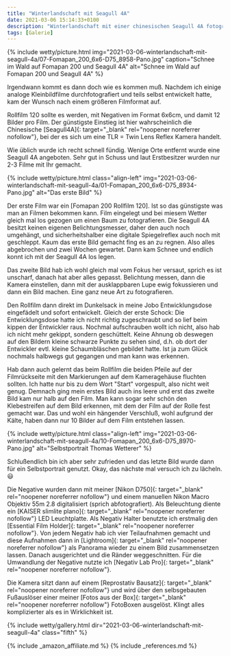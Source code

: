 ```yaml
---
title: "Winterlandschaft mit Seagull 4A"
date: 2021-03-06 15:14:33+0100
description: "Winterlandschaft mit einer chinesischen Seagull 4A fotografiert"
tags: [Galerie]
---
```

{% include wetty/picture.html img="2021-03-06-winterlandschaft-mit-seagull-4a/07-Fomapan_200_6x6-D75_8958-Pano.jpg" caption="Schnee im Wald auf Fomapan 200 und Seagull 4A" alt="Schnee im Wald auf Fomapan 200 und Seagull 4A" %}

Irgendwann kommt es dann doch wie es kommen muß. Nachdem ich einige analoge Kleinbildfilme durchfotografiert und teils selbst entwickelt hatte, kam der Wunsch nach einem größeren Filmformat auf. 

Rollfilm 120 sollte es werden, mit Negativen im Format 6x6cm, und damit 12 Bilder pro Film. Der günstigste Einstieg ist hier wahrscheinlich die Chinesische [Seagull4A]{: target="_blank" rel="noopener noreferrer nofollow"}, bei der es sich um eine TLR = Twin Lens Reflex Kamera handelt.

Wie üblich wurde ich recht schnell fündig. Wenige Orte entfernt wurde eine Seagull 4A angeboten. Sehr gut in Schuss und laut Erstbesitzer wurden nur 2-3 Filme mit Ihr gemacht.

{% include wetty/picture.html class="align-left" img="2021-03-06-winterlandschaft-mit-seagull-4a/01-Fomapan_200_6x6-D75_8934-Pano.jpg" alt="Das erste Bild" %}

Der erste Film war ein [Fomapan 200 Rollfilm 120]. Ist so das günstigste was man an Filmen bekommen kann. Film eingelegt und bei miesem Wetter gleich mal los gezogen um einen Baum zu fotografieren. Die Seagull 4A besitzt keinen eigenen Belichtungsmesser, daher den auch noch umgehängt, und sicherheitshalber eine digitale Spiegelreflex auch noch mit geschleppt. Kaum das erste Bild gemacht fing es an zu regnen. Also alles abgebrochen und zwei Wochen gewartet. Dann kam Schnee und endlich konnt ich mit der Seagull 4A los legen.

Das zweite Bild hab ich wohl gleich mal vom Fokus her versaut, sprich es ist unscharf, danach hat aber alles gepasst. Belichtung messen, dann die Kamera einstellen, dann mit der ausklappbaren Lupe ewig fokussieren und dann ein Bild machen. Eine ganz neue Art zu fotografieren.

Den Rollfilm dann direkt im Dunkelsack in meine Jobo Entwicklungsdose eingefädelt und sofort entwickelt. Gleich der erste Schock: Die Entwicklungsdose hatte ich nicht richtig zugeschraubt und so lief beim kippen der Entwickler raus. Nochmal aufschrauben wollt ich nicht, also hab ich nicht mehr gekippt, sondern geschüttelt. Keine Ahnung ob deswegen auf den Bildern kleine schwarze Punkte zu sehen sind, d.h. ob dort der Entwickler evtl. kleine Schaumbläschen gebildet hatte. Ist ja zum Glück nochmals halbwegs gut gegangen und man kann was erkennen. 

Hab dann auch gelernt das beim Rollfilm die beiden Pfeile auf der Filmrückseite mit den Markierungen auf dem Kameragehäuse fluchten sollten. Ich hatte nur bis zu dem Wort "Start" vorgespult, also nicht weit genug. Demnach ging mein erstes Bild auch ins leere und erst das zweite Bild kam nur halb auf den Film. Man kann sogar sehr schön den Klebestreifen auf dem Bild erkennen, mit dem der Film auf der Rolle fest gemacht war. Das und wohl ein hängender Verschluß, wohl aufgrund der Kälte, haben dann nur 10 Bilder auf dem Film entstehen lassen.

{% include wetty/picture.html class="align-left" img="2021-03-06-winterlandschaft-mit-seagull-4a/10-Fomapan_200_6x6-D75_8970-Pano.jpg" alt="Selbstportrait Thomas Wetterer" %}

Schlußendlich bin ich aber sehr zufrieden und das letzte Bild wurde dann für ein Selbstportrait genutzt. Okay, das nächste mal versuch ich zu lächeln. :smiley:

Die Negative wurden dann mit meiner [Nikon D750]{: target="_blank" rel="noopener noreferrer nofollow"} und einem manuellen Nikon Macro Objektiv 55m 2.8 digitalisiert (sprich abfotografiert). Als Beleuchtung diente ein [KAISER slimlite plano]{: target="_blank" rel="noopener noreferrer nofollow"} LED Leuchtplatte. Als Negativ Halter benutzte ich erstmalig den [Essential Film Holder]{: target="_blank" rel="noopener noreferrer nofollow"}. Von jedem Negativ hab ich vier Teilaufnahmen gemacht und diese Aufnahmen dann in [Lightroom]{: target="_blank" rel="noopener noreferrer nofollow"} als Panorama wieder zu einem Bild zusammensetzen lassen. Danach ausgerichtet und die Ränder weggeschnitten. Für die Umwandlung der Negative nutzte ich [Negativ Lab Pro]{: target="_blank" rel="noopener noreferrer nofollow"}.

Die Kamera sitzt dann auf einem [Reprostativ Bausatz]{: target="_blank" rel="noopener noreferrer nofollow"} und wird über den selbsgebauten Fußauslöser einer meiner [Fotos aus der Box]{: target="_blank" rel="noopener noreferrer nofollow"} FotoBoxen ausgelöst. Klingt alles komplizierter als es in Wirklichkeit ist.

{% include wetty/gallery.html dir="2021-03-06-winterlandschaft-mit-seagull-4a" class="fifth" %}


{% include _amazon_affiliate.md %}
{% include _references.md %}
